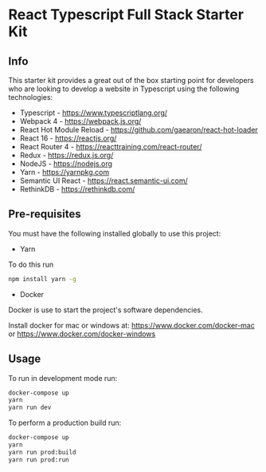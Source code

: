 # React Typescript Full Stack Starter Kit

## Info

This starter kit provides a great out of the box starting point for developers who are looking to develop a website in Typescript using the following technologies:

* Typescript - <https://www.typescriptlang.org/>
* Webpack 4 - <https://webpack.js.org/>
* React Hot Module Reload - <https://github.com/gaearon/react-hot-loader>
* React 16 - <https://reactjs.org/>
* React Router 4 - <https://reacttraining.com/react-router/>
* Redux - <https://redux.js.org/>
* NodeJS - <https://nodejs.org>
* Yarn - <https://yarnpkg.com>
* Semantic UI React - <https://react.semantic-ui.com/>
* RethinkDB - <https://rethinkdb.com/>

## Pre-requisites

You must have the following installed globally to use this project:

* Yarn

To do this run

```bash
npm install yarn -g
```

* Docker

Docker is use to start the project's software dependencies.

Install docker for mac or windows at: <https://www.docker.com/docker-mac> or <https://www.docker.com/docker-windows>

## Usage

To run in development mode run:

```bash
docker-compose up
yarn
yarn run dev
```

To perform a production build run:

```bash
docker-compose up
yarn
yarn run prod:build
yarn run prod:run
```
